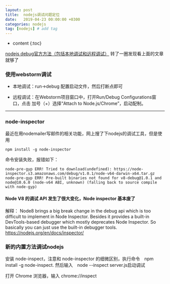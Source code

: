 ```yaml
---
layout: post
title:  nodejs调试问题定位
date:   2019-04-23 00:00:00 +0300
categories: nodejs
tag: [nodejs] # add tag
---
```


* content
{:toc}


[nodejs debug官方方法（包括本地调试和远程调试）](https://nodejs.org/en/docs/guides/debugging-getting-started/)
转了一圈发现看上面的文章就够了

### 使用webstorm调试

- 本地调试：run->debug 配置启动文件，然后打断点即可

- 远程调试：在Webstorm项目窗口中，打开Run/Debug Configurations窗口，点击 加号（+）选择“Attach to Node.js/Chrome”，启动配制。

---

### node-inspector

最近在用nodemailer写邮件的相关功能，网上搜了下nodejs的调试工具，但是使用

```
npm install -g node-inspector
```

命令安装失败，报错如下：

```
node-pre-gyp ERR! Tried to download(undefined): https://node-inspector.s3.amazonaws.com/debug/v1.0.1/node-v64-darwin-x64.tar.gz
node-pre-gyp ERR! Pre-built binaries not found for v8-debug@1.0.1 and node@10.6.0 (node-v64 ABI, unknown) (falling back to source compile with node-gyp)
```

#### Node V8 的调试 API 发生了很大变化，Node inspector 基本废了

解释：
Node8 brings a big break change in the debug api which is too difficult to implement in Node Inspector. Besides it provides a built-in DevTools-based debugger which mostly deprecates Node Inspector. So basically you can just use the built-in debugger tools. https://nodejs.org/en/docs/inspector/



### 新的内置方法调试nodejs

安装 node-inspect，注意和 node-inspector 的细微区别，执行命令　npm install -g node-inspect. 然后输入　node --inspect server.js启动调试

打开 Chrome 浏览器，输入 chrome://inspect